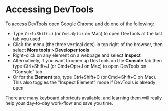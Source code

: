 # Accessing DevTools

To access DevTools open Google Chrome and do one of the following:

-   Type `Ctrl`+`Shift`+`i` (or `Cmd`+`Opt`+`i` on Mac) to open DevTools at the last tab you used
-   Click the menu (the three vertical dots) in top right of the browser, then select **More tools > Developer tools**
-   Right-click on any element on a webpage and select **Inspect**
-   Alternatively, if you want to open up DevTools on the **Console** tab then type Ctrl+Shift+J (or Cmd+Opt+J on Mac) to open DevTools on "Console" tab
-   Or for the **Element** tab, type Ctrl+Shift+C (or Cmd+Shift+C on Mac). This also toggles the "Inspect Element" mode if DevTools is already open

There are many [keyboard shortcuts](https://developers.google.com/web/tools/chrome-devtools/inspect-styles/shortcuts?utm_source=dcc&utm_medium=redirect&utm_campaign=2016q3) available, and learning them will really help your day-to-day work-flow and save you time.